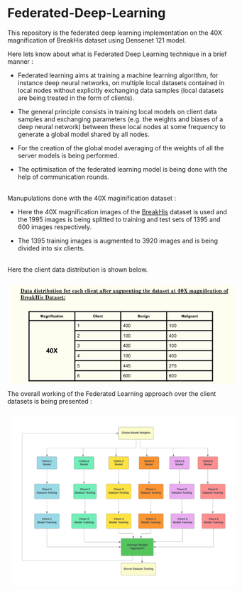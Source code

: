 # Federated-Deep-Learning

This repository is the federated deep learning implementation on the 40X magnification of BreakHis dataset using Densenet 121 model.

Here lets know about what is Federated Deep Learning technique in a brief manner :

* Federated learning aims at training a machine learning algorithm, for instance deep neural networks, on multiple local datasets contained in local nodes without explicitly exchanging data samples (local datasets are being treated in the form of clients). 

* The general principle consists in training local models on client data samples and exchanging parameters (e.g. the weights and biases of a deep neural network) between these local nodes at some frequency to generate a global model shared by all nodes.

* For the creation of the global model averaging of the weights of all the server models is being performed.

* The optimisation of the federated learning model is being done with the help of communication rounds. 


<br>
Manupulations done with the 40X maginification dataset :

* Here the 40X magnification images of the [BreakHis](https://www.kaggle.com/datasets/ambarish/breakhis) dataset is used and the 1995 images is being splitted to training and test sets of 1395 and 600 images respectively.

* The 1395 training images is augmented to 3920 images and is being divided into six clients.

<br>
Here the client data distribution is shown below.<br><br>
<img src="/Dataset Distribution.png" style="margin: 10px;">

<br>
The overall working of the Federated Learning approach over the client datasets is being presented :
<br><br>
<img src="/Flow Chart.png" style="margin: 10px;">

